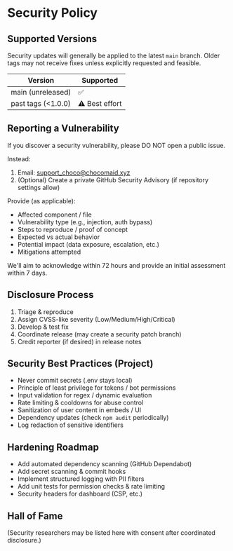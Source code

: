 # Security Policy

## Supported Versions
Security updates will generally be applied to the latest `main` branch. Older tags may not receive fixes unless explicitly requested and feasible.

| Version | Supported |
|---------|-----------|
| main (unreleased) | ✅ |
| past tags (<1.0.0) | ⚠️ Best effort |

## Reporting a Vulnerability
If you discover a security vulnerability, please DO NOT open a public issue.

Instead:
1. Email: support_choco@chocomaid.xyz
2. (Optional) Create a private GitHub Security Advisory (if repository settings allow)

Provide (as applicable):
- Affected component / file
- Vulnerability type (e.g., injection, auth bypass)
- Steps to reproduce / proof of concept
- Expected vs actual behavior
- Potential impact (data exposure, escalation, etc.)
- Mitigations attempted

We'll aim to acknowledge within 72 hours and provide an initial assessment within 7 days.

## Disclosure Process
1. Triage & reproduce
2. Assign CVSS-like severity (Low/Medium/High/Critical)
3. Develop & test fix
4. Coordinate release (may create a security patch branch)
5. Credit reporter (if desired) in release notes

## Security Best Practices (Project)
- Never commit secrets (.env stays local)
- Principle of least privilege for tokens / bot permissions
- Input validation for regex / dynamic evaluation
- Rate limiting & cooldowns for abuse control
- Sanitization of user content in embeds / UI
- Dependency updates (check `npm audit` periodically)
- Log redaction of sensitive identifiers

## Hardening Roadmap
- Add automated dependency scanning (GitHub Dependabot)
- Add secret scanning & commit hooks
- Implement structured logging with PII filters
- Add unit tests for permission checks & rate limiting
- Security headers for dashboard (CSP, etc.)

## Hall of Fame
(Security researchers may be listed here with consent after coordinated disclosure.)
